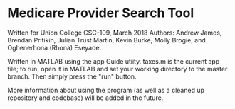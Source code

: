 # Medicare Provider Search Tool
Written for Union College CSC-109, March 2018
Authors: Andrew James, Brendan Pritikin, Julian Trust Martin, Kevin Burke, Molly Brogie, and Oghenerhona (Rhona) Eseyade.

Written in MATLAB using the app Guide utiity.
taxes.m is the current app file; to run, open it in MATLAB and set your working directory to the master branch. Then simply press the "run" button.

More information about using the program (as well as a cleaned up repository and codebase) will be added in the future.
